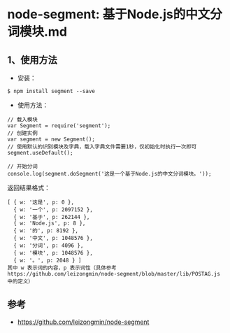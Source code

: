 # node-segment: 基于Node.js的中文分词模块.md

## 1、使用方法

- 安装：
```
$ npm install segment --save
```

- 使用方法：
```
// 载入模块
var Segment = require('segment');
// 创建实例
var segment = new Segment();
// 使用默认的识别模块及字典，载入字典文件需要1秒，仅初始化时执行一次即可
segment.useDefault();

// 开始分词
console.log(segment.doSegment('这是一个基于Node.js的中文分词模块。'));
```

返回结果格式：

```
[ { w: '这是', p: 0 },
  { w: '一个', p: 2097152 },
  { w: '基于', p: 262144 },
  { w: 'Node.js', p: 8 },
  { w: '的', p: 8192 },
  { w: '中文', p: 1048576 },
  { w: '分词', p: 4096 },
  { w: '模块', p: 1048576 },
  { w: '。', p: 2048 } ]
其中 w 表示词的内容，p 表示词性（具体参考 https://github.com/leizongmin/node-segment/blob/master/lib/POSTAG.js 中的定义）
```

## 参考
- https://github.com/leizongmin/node-segment
